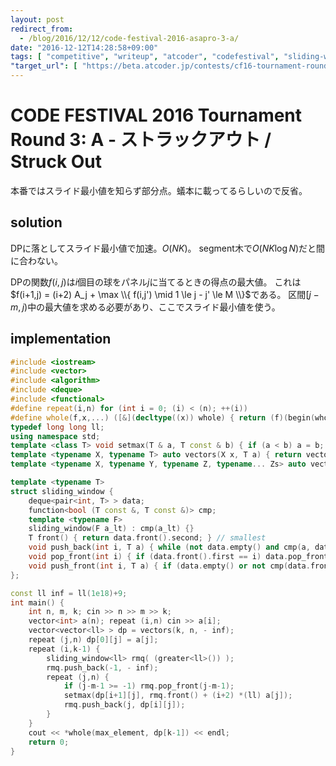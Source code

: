 ```yaml
---
layout: post
redirect_from:
  - /blog/2016/12/12/code-festival-2016-asapro-3-a/
date: "2016-12-12T14:28:58+09:00"
tags: [ "competitive", "writeup", "atcoder", "codefestival", "sliding-window-minimum", "range-maximum-query", "dp" ]
"target_url": [ "https://beta.atcoder.jp/contests/cf16-tournament-round3-open/tasks/asaporo_d" ]
---
```


# CODE FESTIVAL 2016 Tournament Round 3: A - ストラックアウト / Struck Out

本番ではスライド最小値を知らず部分点。蟻本に載ってるらしいので反省。

## solution

DPに落としてスライド最小値で加速。$O(NK)$。
segment木で$O(NK \log N)$だと間に合わない。

DPの関数$f(i,j)$は$i$個目の球をパネル$j$に当てるときの得点の最大値。
これは$f(i+1,j) = (i+2) A_j + \max \\{ f(i,j') \mid 1 \le j - j' \le M \\}$である。
区間$[j-m, j)$中の最大値を求める必要があり、ここでスライド最小値を使う。

## implementation

``` c++
#include <iostream>
#include <vector>
#include <algorithm>
#include <deque>
#include <functional>
#define repeat(i,n) for (int i = 0; (i) < (n); ++(i))
#define whole(f,x,...) ([&](decltype((x)) whole) { return (f)(begin(whole), end(whole), ## __VA_ARGS__); })(x)
typedef long long ll;
using namespace std;
template <class T> void setmax(T & a, T const & b) { if (a < b) a = b; }
template <typename X, typename T> auto vectors(X x, T a) { return vector<T>(x, a); }
template <typename X, typename Y, typename Z, typename... Zs> auto vectors(X x, Y y, Z z, Zs... zs) { auto cont = vectors(y, z, zs...); return vector<decltype(cont)>(x, cont); }

template <typename T>
struct sliding_window {
    deque<pair<int, T> > data;
    function<bool (T const &, T const &)> cmp;
    template <typename F>
    sliding_window(F a_lt) : cmp(a_lt) {}
    T front() { return data.front().second; } // smallest
    void push_back(int i, T a) { while (not data.empty() and cmp(a, data.back().second)) data.pop_back(); data.emplace_back(i, a); }
    void pop_front(int i) { if (data.front().first == i) data.pop_front(); }
    void push_front(int i, T a) { if (data.empty() or not cmp(data.front().second, a)) data.emplace_front(i, a); }
};

const ll inf = ll(1e18)+9;
int main() {
    int n, m, k; cin >> n >> m >> k;
    vector<int> a(n); repeat (i,n) cin >> a[i];
    vector<vector<ll> > dp = vectors(k, n, - inf);
    repeat (j,n) dp[0][j] = a[j];
    repeat (i,k-1) {
        sliding_window<ll> rmq( (greater<ll>()) );
        rmq.push_back(-1, - inf);
        repeat (j,n) {
            if (j-m-1 >= -1) rmq.pop_front(j-m-1);
            setmax(dp[i+1][j], rmq.front() + (i+2) *(ll) a[j]);
            rmq.push_back(j, dp[i][j]);
        }
    }
    cout << *whole(max_element, dp[k-1]) << endl;
    return 0;
}
```
